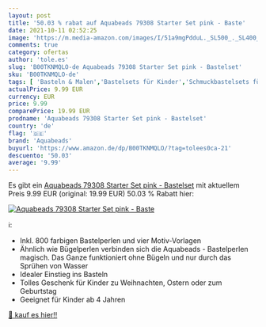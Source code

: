 ```yaml
---
layout: post
title: '50.03 % rabat auf Aquabeads 79308 Starter Set pink - Baste'
date: 2021-10-11 02:52:25
image: 'https://m.media-amazon.com/images/I/51a9mgPdduL._SL500_._SL400_.jpg'
comments: true
category: ofertas
author: 'tole.es'
slug: 'B00TKNMQLO-de Aquabeads 79308 Starter Set pink - Bastelset'
sku: 'B00TKNMQLO-de'
tags: [ 'Basteln & Malen','Bastelsets für Kinder','Schmuckbastelsets für Kinder','Spielzeug','aquabeads', ]
actualPrice: 9.99 EUR
currency: EUR
price: 9.99
comparePrice: 19.99 EUR
prodname: 'Aquabeads 79308 Starter Set pink - Bastelset'
country: 'de'
flag: '🇩🇪'
brand: 'Aquabeads'
buyurl: 'https://www.amazon.de/dp/B00TKNMQLO/?tag=tolees0ca-21'
descuento: '50.03'
average: '9.99'
---
```


Es gibt ein [Aquabeads 79308 Starter Set pink - Bastelset](https://www.amazon.de/dp/B00TKNMQLO/?tag=tolees0ca-21) mit aktuellem Preis 9.99 EUR (original: 19.99 EUR) 50.03 % Rabatt hier:

[![Aquabeads 79308 Starter Set pink - Baste](https://m.media-amazon.com/images/I/51a9mgPdduL._SL500_._SL400_.jpg)](https://www.amazon.de/dp/B00TKNMQLO/?tag=tolees0ca-21)

ℹ️:

- Inkl. 800 farbigen Bastelperlen und vier Motiv-Vorlagen
- Ähnlich wie Bügelperlen verbinden sich die Aquabeads - Bastelperlen magisch. Das Ganze funktioniert ohne Bügeln und nur durch das Sprühen von Wasser
- Idealer Einstieg ins Basteln
- Tolles Geschenk für Kinder zu Weihnachten, Ostern oder zum Geburtstag
- Geeignet für Kinder ab 4 Jahren

[🛒 kauf es hier!!](https://www.amazon.de/dp/B00TKNMQLO/?tag=tolees0ca-21)
